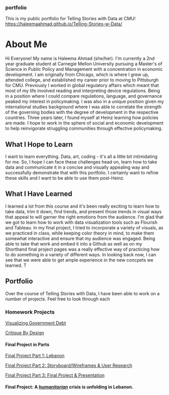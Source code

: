 ### portfolio
This is my public portfolio for Telling Stories with Data at CMU!
https://haleemaahmad.github.io/Telling-Stories-w-Data/

# About Me
Hi Everyone! My name is Haleema Ahmad (she/her). I'm currently a 2nd year graduate student at Carnegie Mellon University pursuing a Master's of Science in Public Policy and Management with a concentration in economic development. 
I am originally from Chicago, which is where I grew up, attended college, and established my career prior to moving to Pittsburgh for CMU. Previously I worked in global regulatory affairs which meant that most of my life involved reading and interpreting device regulations. Being in a position where I could compare regulations, language, and governance peaked my interest in policymaking. I was also in a unique position given my international studies background where I was able to correlate the strength of the governing bodies with the degree of development in the respective countries. Three years later, I found myself at Heinz learning how policies are made. I hope to work in the sphere of social and economic development to help reinvigorate struggling communities through effective policymaking. 

## What I Hope to Learn
I want to learn everything. Data, art, coding - it's all a little bit intimidating for me. So, I hope I can face these challenges head on, learn how to take data and communicate it in a concise and visually appealing way and successfully demonstrate that with this portfolio. I certainly want to refine these skills and I want to be able to use them post-Heinz. 

## What I Have Learned
I learned a lot from this course and it's been really exciting to learn how to take data, trim it down, find trends, and present those trends in visual ways that appeal to will garner the right emotions from the audience. I'm glad that we got to learn how to work with data visualization tools such as Flourish and Tableau. In my final project, I tried to incorporate a variety of visuals, as we practiced in class, while keeping color theory in mind, to make them somewhat interactive and ensure that my audience was engaged. Being able to take that work and embed it into a Github as well as on my Shorthand final project pages was a really effective way of practicing how to do something in a variety of different ways. In looking back now, I can see that we were able to get ample experience in the new concpets we learned. T

## Portfolio
Over the course of Telling Stories with Data, I have been able to work on a number of projects. Feel free to look through each 

### Homework Projects
[Visualizing Government Debt](GovernmentDebt.md)

[Critique By Design](CritiqueByDesign.md)

#### Final Project in Parts

[Final Project Part 1: Lebanon](Lebanon_Crisis_Final_Part1.md)

[Final Project Part 2: Storyboard/Wireframes & User Research](Part_2.md)

[Final Project Part 3: Final Project & Presentation](Part_3_Final.md)

#### **Final Project**: A *[humanitarian](https://carnegiemellon.shorthandstories.com/a-humanitarian-crisis-is-unfolding-in/index.html)* crisis is unfolding in Lebanon.
